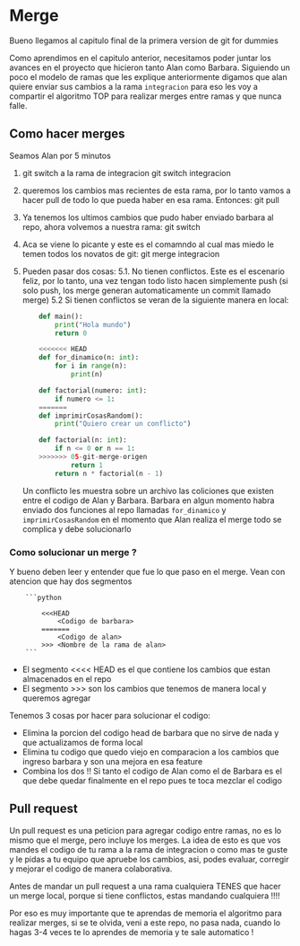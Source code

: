 # Merge

Bueno llegamos al capitulo final de la primera version de git for dummies 

Como aprendimos en el capitulo anterior, necesitamos poder juntar los avances en el proyecto que hicieron tanto Alan como Barbara. Siguiendo un poco el modelo de ramas que les explique anteriormente digamos que alan quiere enviar sus cambios a la rama `integracion` para eso les voy a compartir el algoritmo TOP para realizar merges entre ramas y que nunca falle.

## Como hacer merges

Seamos Alan por 5 minutos 

1. git switch a la rama de integracion 
            git switch integracion 
2. queremos los cambios mas recientes de esta rama, por lo tanto vamos a hacer pull de todo lo que pueda haber en esa rama. Entonces:
            git pull
3. Ya tenemos los ultimos cambios que pudo haber enviado barbara al repo, ahora volvemos a nuestra rama:
            git switch <rama de alan>
4. Aca se viene lo picante y este es el comamndo al cual mas miedo le temen todos los novatos de git:
            git merge integracion
5. Pueden pasar dos cosas:
    5.1.  No tienen conflictos. Este es el escenario feliz, por lo tanto, una vez tengan todo listo hacen simplemente push (si solo push, los merge generan automaticamente un commit llamado merge)
    5.2 Si tienen conflictos se veran de la siguiente manera en local: 
        
    ```python
        def main(): 
            print("Hola mundo")
            return 0

        <<<<<<< HEAD
        def for_dinamico(n: int):
            for i in range(n): 
                print(n)

        def factorial(numero: int):
            if numero <= 1: 
        =======
        def imprimirCosasRandom():
            print("Quiero crear un conflicto")

        def factorial(n: int):
            if n <= 0 or n == 1:
        >>>>>>> 05-git-merge-origen
                return 1
            return n * factorial(n - 1)
    ```
    Un conflicto les muestra sobre un archivo las coliciones que existen entre el codigo de Alan y Barbara. Barbara en algun momento habra enviado dos funciones al repo llamadas `for_dinamico` y `imprimirCosasRandom` en el momento que Alan realiza el merge todo se complica y debe solucionarlo

### Como solucionar un merge ?

Y bueno deben leer y entender que fue lo que paso en el merge. Vean con atencion que hay dos segmentos 

        ```python
            
            <<<HEAD 
                <Codigo de barbara>
            =======
                <Codigo de alan>
            >>> <Nombre de la rama de alan>
        ```
- El segmento <<<< HEAD es el que contiene los cambios que estan almacenados en el repo
- El segmento >>> <Nombre rama> son los cambios que tenemos de manera local y queremos agregar 

Tenemos 3 cosas por hacer para solucionar el codigo:

- Elimina la porcion del codigo head de barbara que no sirve de nada y que actualizamos de forma local
- Elimina tu codigo que quedo viejo en comparacion a los cambios que ingreso barbara y son una mejora en esa feature
- Combina los dos !! Si tanto el codigo de Alan como el de Barbara es el que debe quedar finalmente en el repo pues te toca mezclar el codigo

## Pull request 

Un pull request es una peticion para agregar codigo entre ramas, no es lo mismo que el merge, pero incluye los merges. La idea de esto es que vos mandes el codigo de tu rama a la rama de integracion o como mas te guste y le pidas a tu equipo que apruebe los cambios, asi, podes evaluar, corregir y mejorar el codigo de manera colaborativa. 

Antes de mandar un pull request a una rama cualquiera TENES que hacer un merge local, porque si tiene conflictos, estas mandando cualquiera !!!! 

Por eso es muy importante que te aprendas de memoria el algoritmo para realizar merges, si se te olvida, veni a este repo, no pasa nada, cuando lo hagas 3-4 veces te lo aprendes de memoria y te sale automatico !
